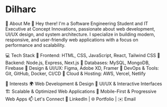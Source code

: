 # Dilharc


🚀 About Me
👋 Hey there! I'm a Software Engineering Student and IT Executive at Concept Innovations, passionate about web development, UI/UX design, and system architecture. I specialize in building modern, responsive, and user-friendly web applications with a focus on performance and scalability.

💻 Tech Stack
🔹 Frontend: HTML, CSS, JavaScript, React, Tailwind CSS
🔹 Backend: Node.js, Express, Next.js
🔹 Databases: MySQL, MongoDB, Firebase
🔹 Design & UI/UX: Figma, Adobe XD, Framer
🔹 DevOps & Tools: Git, GitHub, Docker, CI/CD
🔹 Cloud & Hosting: AWS, Vercel, Netlify

🎯 Interests
🌍 Web Development & Design
🎨 UI/UX & Interactive Interfaces
🏗️ Scalable & Optimized Web Applications
📱 Mobile-First & Progressive Web Apps
📫 Let's Connect
💼 LinkedIn | 🌐 Portfolio | ✉️ Email
